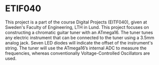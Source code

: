 ETIF040
=======

This project is a part of the course Digital Projects (EITF040), given at Sweden's Faculty of Engineering, LTH in Lund. This project focuses on constructing a chromatic guitar tuner with an ATmega16. The tuner tunes any electric instrument that can be connected to the tuner using a 3.5mm analog jack. Seven LED diodes will indicate the offset of the  instrument's string. The tuner will use the ATmega16’s internal ADC to measure the frequencies, whereas conventionally Voltage-Controlled Oscillators are used.
